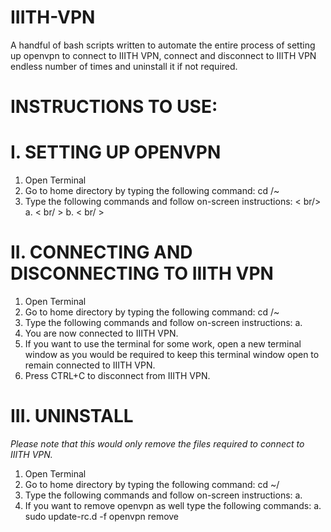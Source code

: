 # IIITH-VPN
A handful of bash scripts written to automate the entire process of setting up openvpn to connect to IIITH VPN, connect and disconnect to IIITH VPN endless number of times and uninstall it if not required.

# INSTRUCTIONS TO USE:

# I. SETTING UP OPENVPN
1. Open Terminal
2. Go to home directory by typing the following command: cd /~
3. Type the following commands and follow on-screen instructions: < br/>
    a.                                                            < br/ >
    b.                                                            < br/ >
# II. CONNECTING AND DISCONNECTING TO IIITH VPN
1. Open Terminal
2. Go to home directory by typing the following command: cd /~
3. Type the following commands and follow on-screen instructions:
    a.
4. You are now connected to IIITH VPN.
5. If you want to use the terminal for some work, open a new terminal window as you would be required to keep this terminal window open to remain connected to IIITH VPN.
6. Press CTRL+C to disconnect from IIITH VPN.
# III. UNINSTALL
*Please note that this would only remove the files required to connect to IIITH VPN.*
1. Open Terminal
2. Go to home directory by typing the following command: cd ~/
3. Type the following commands and follow on-screen instructions:
     a. 
4. If you want to remove openvpn as well type the following commands:
     a. sudo update-rc.d -f openvpn  remove
